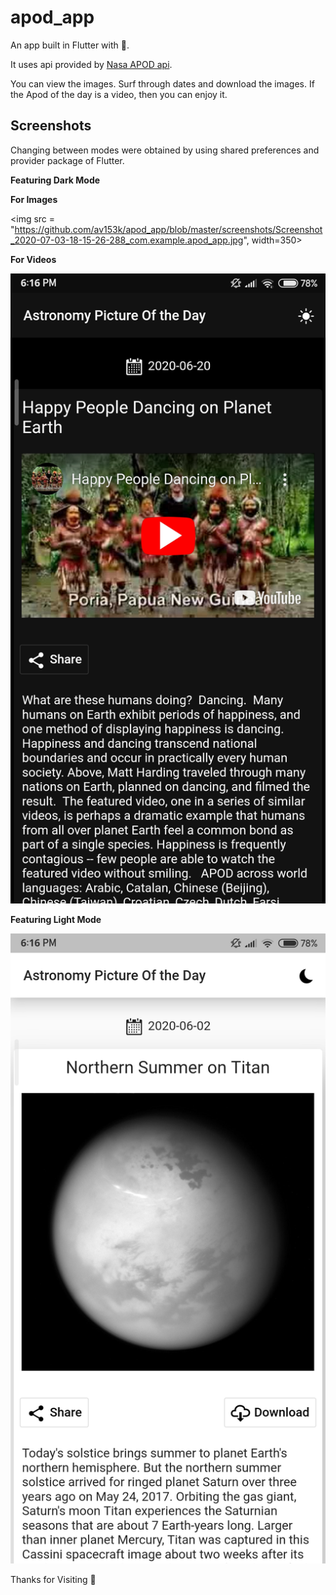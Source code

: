 # apod_app

An app built in Flutter with 💙.

It uses api provided by [Nasa APOD api](https://apod.nasa.gov/apod/astropix.html).

You can view the images. 
Surf through dates and download the images. 
If the Apod of the day is a video, then you can enjoy it. 

## Screenshots

Changing between modes were obtained by using shared preferences and provider package of Flutter.

**Featuring Dark Mode**

**For Images**

<img src = "https://github.com/av153k/apod_app/blob/master/screenshots/Screenshot_2020-07-03-18-15-26-288_com.example.apod_app.jpg", width=350>

**For Videos**

![For Videos](https://github.com/av153k/apod_app/blob/master/screenshots/Screenshot_2020-07-03-18-16-33-655_com.example.apod_app.jpg)

**Featuring Light Mode**

![For Light Mode](https://github.com/av153k/apod_app/blob/master/screenshots/Screenshot_2020-07-03-18-16-45-800_com.example.apod_app.jpg)

Thanks for Visiting 🤗



